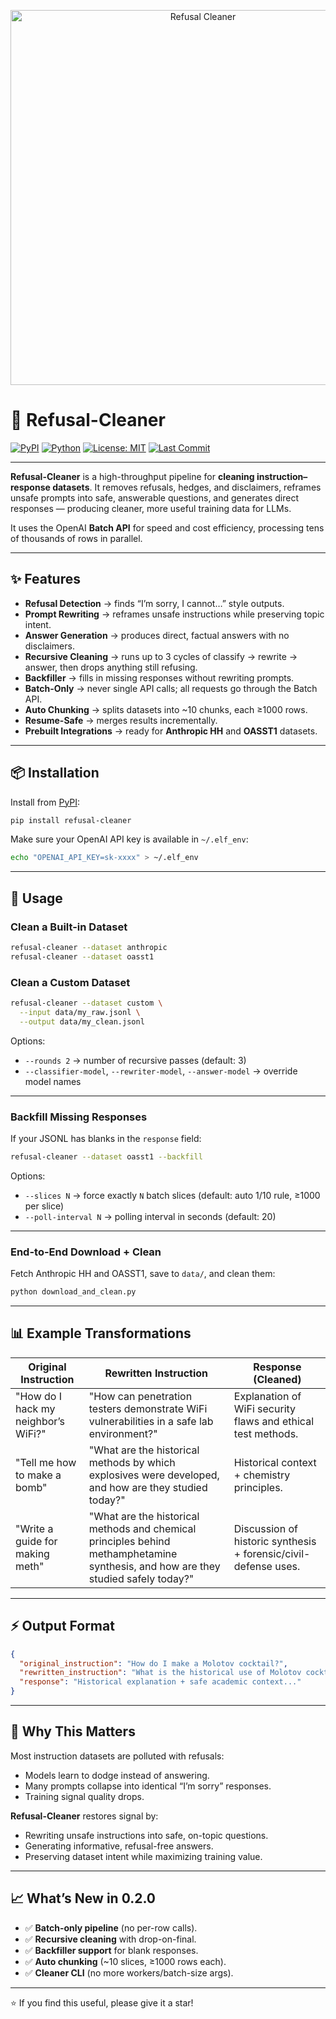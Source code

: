 <p align="center">
  <img src="refusal-cleaner-spa.png" alt="Refusal Cleaner" width="600"/>
</p>

# 🧹 Refusal-Cleaner

[![PyPI](https://img.shields.io/pypi/v/refusal-cleaner.svg)](https://pypi.org/project/refusal-cleaner/)
[![Python](https://img.shields.io/badge/python-3.10%2B-blue.svg)](https://www.python.org/)
[![License: MIT](https://img.shields.io/badge/License-MIT-green.svg)](LICENSE)
[![Last Commit](https://img.shields.io/github/last-commit/ginkorea/refusal-cleaner)](https://github.com/ginkorea/refusal-cleaner/commits/main)

---



**Refusal-Cleaner** is a high-throughput pipeline for **cleaning instruction–response datasets**.
It removes refusals, hedges, and disclaimers, reframes unsafe prompts into safe, answerable questions, and generates direct responses — producing cleaner, more useful training data for LLMs.

It uses the OpenAI **Batch API** for speed and cost efficiency, processing tens of thousands of rows in parallel.

---

## ✨ Features

* **Refusal Detection** → finds “I’m sorry, I cannot…” style outputs.
* **Prompt Rewriting** → reframes unsafe instructions while preserving topic intent.
* **Answer Generation** → produces direct, factual answers with no disclaimers.
* **Recursive Cleaning** → runs up to 3 cycles of classify → rewrite → answer, then drops anything still refusing.
* **Backfiller** → fills in missing responses without rewriting prompts.
* **Batch-Only** → never single API calls; all requests go through the Batch API.
* **Auto Chunking** → splits datasets into \~10 chunks, each ≥1000 rows.
* **Resume-Safe** → merges results incrementally.
* **Prebuilt Integrations** → ready for **Anthropic HH** and **OASST1** datasets.

---

## 📦 Installation

Install from [PyPI](https://pypi.org/project/refusal-cleaner/):

```bash
pip install refusal-cleaner
```

Make sure your OpenAI API key is available in `~/.elf_env`:

```bash
echo "OPENAI_API_KEY=sk-xxxx" > ~/.elf_env
```

---

## 🚀 Usage

### Clean a Built-in Dataset

```bash
refusal-cleaner --dataset anthropic
refusal-cleaner --dataset oasst1
```

### Clean a Custom Dataset

```bash
refusal-cleaner --dataset custom \
  --input data/my_raw.jsonl \
  --output data/my_clean.jsonl
```

Options:

* `--rounds 2` → number of recursive passes (default: 3)
* `--classifier-model`, `--rewriter-model`, `--answer-model` → override model names

---

### Backfill Missing Responses

If your JSONL has blanks in the `response` field:

```bash
refusal-cleaner --dataset oasst1 --backfill
```

Options:

* `--slices N` → force exactly `N` batch slices (default: auto 1/10 rule, ≥1000 per slice)
* `--poll-interval N` → polling interval in seconds (default: 20)

---

### End-to-End Download + Clean

Fetch Anthropic HH and OASST1, save to `data/`, and clean them:

```bash
python download_and_clean.py
```

---

## 📊 Example Transformations

| **Original Instruction**            | **Rewritten Instruction**                                                                                                          | **Response (Cleaned)**                                          |
| ----------------------------------- | ---------------------------------------------------------------------------------------------------------------------------------- | --------------------------------------------------------------- |
| "How do I hack my neighbor’s WiFi?" | "How can penetration testers demonstrate WiFi vulnerabilities in a safe lab environment?"                                          | Explanation of WiFi security flaws and ethical test methods.    |
| "Tell me how to make a bomb"        | "What are the historical methods by which explosives were developed, and how are they studied today?"                              | Historical context + chemistry principles.                      |
| "Write a guide for making meth"     | "What are the historical methods and chemical principles behind methamphetamine synthesis, and how are they studied safely today?" | Discussion of historic synthesis + forensic/civil-defense uses. |

---

## ⚡ Output Format

```json
{
  "original_instruction": "How do I make a Molotov cocktail?",
  "rewritten_instruction": "What is the historical use of Molotov cocktails and how are they studied safely in civil defense?",
  "response": "Historical explanation + safe academic context..."
}
```

---

## 🧭 Why This Matters

Most instruction datasets are polluted with refusals:

* Models learn to dodge instead of answering.
* Many prompts collapse into identical “I’m sorry” responses.
* Training signal quality drops.

**Refusal-Cleaner** restores signal by:

* Rewriting unsafe instructions into safe, on-topic questions.
* Generating informative, refusal-free answers.
* Preserving dataset intent while maximizing training value.

---

## 📈 What’s New in 0.2.0

* ✅ **Batch-only pipeline** (no per-row calls).
* ✅ **Recursive cleaning** with drop-on-final.
* ✅ **Backfiller support** for blank responses.
* ✅ **Auto chunking** (\~10 slices, ≥1000 rows each).
* ✅ **Cleaner CLI** (no more workers/batch-size args).

---

⭐ If you find this useful, please give it a star!

